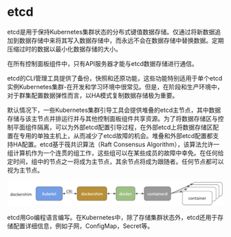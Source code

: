 # etcd

etcd是用于保持Kubernetes集群状态的分布式键值数据存储。仅通过将新数据追加到数据存储中来将其写入数据存储中，而永远不会在数据存储中替换数据。定期压缩过时的数据以最小化数据存储的大小。

在所有控制面板组件中，只有API服务器才能与etcd数据存储进行通信。

etcd的CLI管理工具提供了备份，快照和还原功能，这些功能特别适用于单个etcd实例Kubernetes集群-在开发和学习环境中很常见。但是，在阶段和生产环境中，对于群集配置数据弹性而言，以HA模式复制数据存储极为重要。

默认情况下，一些Kubernetes集群引导工具会提供堆叠的etcd主节点，其中数据存储与该主节点并排运行并与其他控制面板组件共享资源。为了将数据存储区与控制平面组件隔离，可以为外部etcd配置引导过程，在外部etcd上将数据存储区配置在专用的单独主机上，从而减少了etcd故障的机会。堆叠和外部etcd配置都支持HA配置。etcd基于筏共识算法（Raft Consensus Algorithm），该算法允许一组计算机作为一个连贯的组工作，这些组可以在某些成员的故障中幸免。在任何给定时间，组中的节点之一将成为主节点，其余节点将成为跟随者。任何节点都可以视为主节点。

![Master and folloers](../../../../.gitbook/assets/image%20%287%29.png)

etcd用Go编程语言编写。在Kubernetes中，除了存储集群状态外，etcd还用于存储配置详细信息，例如子网，ConfigMap，Secret等。

